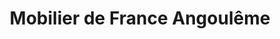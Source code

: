 ---
title: "Mobilier de France Angoulême"
url: /fleac/mobilier-de-france-angouleme/
shop: meubles
---